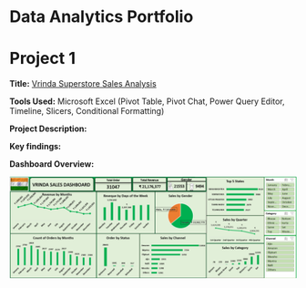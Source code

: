 # Data Analytics Portfolio
# Project 1

**Title:** [Vrinda Superstore Sales Analysis](https://github.com/Fadaramaja/Fadaramaja.github.io/blob/main/03%20-%20Data%20Analyst%20Excel%20Project.xlsx)

**Tools Used:** Microsoft Excel (Pivot Table, Pivot Chat, Power Query Editor, Timeline, Slicers, Conditional Formatting)

**Project Description:** 

**Key findings:**

**Dashboard Overview:** 

![Vrinda](Vrinda.png)
